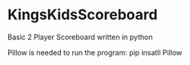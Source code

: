 # KingsKidsScoreboard
Basic 2 Player Scoreboard written in python

Pillow is needed to run the program:
pip insatll Pillow
